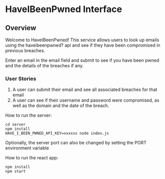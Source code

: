 <h1>HaveIBeenPwned Interface</h1>

<h2>Overview</h2>
Welcome to HaveIBeenPwned! This service allows users to look up emails using the haveibeenpwned? api and see if they have been compromised in previous breaches.

Enter an email in the email field and submit to see if you have been pwned and the details of the breaches if any.

<h3>User Stories</h3>

1. A user can submit their email and see all associated breaches for that email
2. A user can see if their username and password were compromised, as well as the domain and the date of the breach.

How to run the server:

```
cd server
npm install
HAVE_I_BEEN_PWNED_API_KEY=xxxxxx node index.js
```

Optionally, the server port can also be changed by setting the PORT environment variable

How to run the react app:

```
npm install
npm start
```
